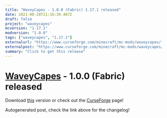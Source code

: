 ```yaml
---
title: "WaveyCapes - 1.0.0 (Fabric) 1.17.1 released"
date: 2021-08-28T21:16:39.407Z
draft: false
project: "waveycapes"
mcversion: "1.17.1"
modversion: "1.0.0"
tags: ["waveycapes", "1.17.1"]
externalurl: "https://www.curseforge.com/minecraft/mc-mods/waveycapes/files/3442198"
externalpost: "https://www.curseforge.com/minecraft/mc-mods/waveycapes/files/3442198"
summary: "Click to get this release"
---
```

# [WaveyCapes](/project/waveycapes) - 1.0.0 (Fabric) released
Download [this](https://www.curseforge.com/minecraft/mc-mods/waveycapes/files/3442198) version or check out the [CurseForge](https://www.curseforge.com/minecraft/mc-mods/waveycapes) page!

Autogenerated post, check the link above for the changelog!
